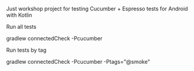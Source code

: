 Just workshop project for testing Cucumber + Espresso tests for Android with Kotlin


Run all tests

gradlew connectedCheck -Pcucumber


Run tests by tag

gradlew connectedCheck -Pcucumber -Ptags="@smoke"
